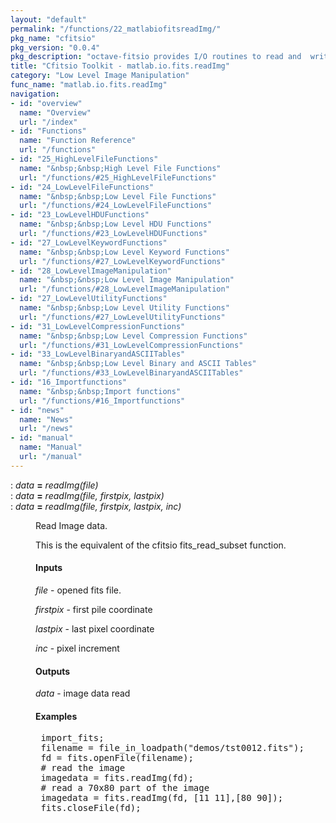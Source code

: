 ```yaml
---
layout: "default"
permalink: "/functions/22_matlabiofitsreadImg/"
pkg_name: "cfitsio"
pkg_version: "0.0.4"
pkg_description: "octave-fitsio provides I/O routines to read and  write FITS (Flexible Image Transport System) files."
title: "Cfitsio Toolkit - matlab.io.fits.readImg"
category: "Low Level Image Manipulation"
func_name: "matlab.io.fits.readImg"
navigation:
- id: "overview"
  name: "Overview"
  url: "/index"
- id: "Functions"
  name: "Function Reference"
  url: "/functions"
- id: "25_HighLevelFileFunctions"
  name: "&nbsp;&nbsp;High Level File Functions"
  url: "/functions/#25_HighLevelFileFunctions"
- id: "24_LowLevelFileFunctions"
  name: "&nbsp;&nbsp;Low Level File Functions"
  url: "/functions/#24_LowLevelFileFunctions"
- id: "23_LowLevelHDUFunctions"
  name: "&nbsp;&nbsp;Low Level HDU Functions"
  url: "/functions/#23_LowLevelHDUFunctions"
- id: "27_LowLevelKeywordFunctions"
  name: "&nbsp;&nbsp;Low Level Keyword Functions"
  url: "/functions/#27_LowLevelKeywordFunctions"
- id: "28_LowLevelImageManipulation"
  name: "&nbsp;&nbsp;Low Level Image Manipulation"
  url: "/functions/#28_LowLevelImageManipulation"
- id: "27_LowLevelUtilityFunctions"
  name: "&nbsp;&nbsp;Low Level Utility Functions"
  url: "/functions/#27_LowLevelUtilityFunctions"
- id: "31_LowLevelCompressionFunctions"
  name: "&nbsp;&nbsp;Low Level Compression Functions"
  url: "/functions/#31_LowLevelCompressionFunctions"
- id: "33_LowLevelBinaryandASCIITables"
  name: "&nbsp;&nbsp;Low Level Binary and ASCII Tables"
  url: "/functions/#33_LowLevelBinaryandASCIITables"
- id: "16_Importfunctions"
  name: "&nbsp;&nbsp;Import functions"
  url: "/functions/#16_Importfunctions"
- id: "news"
  name: "News"
  url: "/news"
- id: "manual"
  name: "Manual"
  url: "/manual"
---
```

<dl class="def">
<dt id="index-_003d"><span class="category">: </span><span><em><var>data</var></em> <strong>=</strong> <em>readImg(<var>file</var>)</em><a href='#index-_003d' class='copiable-anchor'></a></span></dt>
<dt id="index-_003d-1"><span class="category">: </span><span><em><var>data</var></em> <strong>=</strong> <em>readImg(<var>file</var>, <var>firstpix</var>, <var>lastpix</var>)</em><a href='#index-_003d-1' class='copiable-anchor'></a></span></dt>
<dt id="index-_003d-2"><span class="category">: </span><span><em><var>data</var></em> <strong>=</strong> <em>readImg(<var>file</var>, <var>firstpix</var>, <var>lastpix</var>, <var>inc</var>)</em><a href='#index-_003d-2' class='copiable-anchor'></a></span></dt>
<dd><p>Read Image data.
</p>
<p>This is the equivalent of the cfitsio fits_read_subset function.
</p>
<span id="Inputs"></span><h4 class="subsubheading">Inputs</h4>
<p><var>file</var> - opened fits file.
</p>
<p><var>firstpix</var> - first pile coordinate
</p>
<p><var>lastpix</var> - last pixel coordinate
</p>
<p><var>inc</var> -  pixel increment
</p>
<span id="Outputs"></span><h4 class="subsubheading">Outputs</h4>
<p><var>data</var> - image data read
 </p><span id="Examples"></span><h4 class="subsubheading">Examples</h4>
<div class="example">
<pre class="example"> import_fits;
 filename = file_in_loadpath(&quot;demos/tst0012.fits&quot;);
 fd = fits.openFile(filename);
 # read the image
 imagedata = fits.readImg(fd);
 # read a 70x80 part of the image
 imagedata = fits.readImg(fd, [11 11],[80 90]);
 fits.closeFile(fd);
 </pre></div>
</dd></dl>